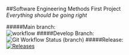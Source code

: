 ##Software Engineering Methods First Project  
_Everything should be going right_ 

#####Main branch:  
![workflow](https://github.com/L4Juan/sem/actions/workflows/main.yml/badge.svg)
#####Develop Branch:  
![Git Workflow Status (branch)](https://img.shields.io/github/workflow/status/L4Juan/sem/A%20workflow%20for%20my%20Hello%20World%20App)
#####Release:  
[![Releases](https://img.shields.io/github/release/L4Juan/sem/all.svg?style=flat-square)](https://github.com/L4Juan/sem/releases)
